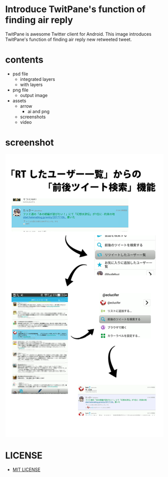 # Introduce TwitPane's function of finding air reply
TwitPane is awesome Twitter client for Android. This image introduces TwitPane's function of finding air reply new retweeted tweet.

# contents
- psd file
    - integrated layers
    - with layers
- png file
    - output image
- assets
    - arrow
        - ai and png
    - screenshots
    - video

# screenshot
![introduce_twitpane](./introduce_twitpane.png "introduce_twitpane")

# LICENSE
- [MIT LICENSE](/LICENSE)
